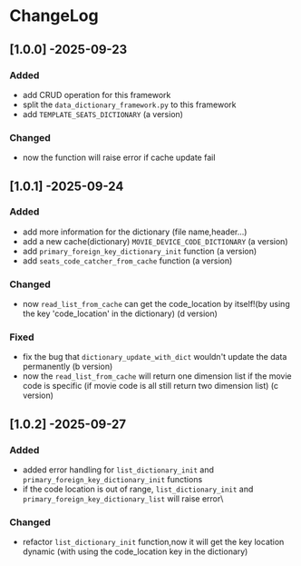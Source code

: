 # ChangeLog

## [1.0.0] -2025-09-23
### Added
- add CRUD operation for this framework
- split the `data_dictionary_framework.py` to this framework
- add `TEMPLATE_SEATS_DICTIONARY` (a version)
### Changed
- now the function will raise error if cache update fail

## [1.0.1] -2025-09-24
### Added
- add more information for the dictionary (file name,header...)
- add a new cache(dictionary) `MOVIE_DEVICE_CODE_DICTIONARY` (a version)
- add `primary_foreign_key_dictionary_init` function (a version)
- add `seats_code_catcher_from_cache` function (a version)
### Changed
- now `read_list_from_cache` can get the code_location by itself!(by using the key 'code_location' in the dictionary) (d version)
### Fixed
- fix the bug that `dictionary_update_with_dict` wouldn't update the data permanently (b version)
- now the `read_list_from_cache` will return one dimension list if the movie code is specific (if movie code is all still return two dimension list) (c version)

## [1.0.2] -2025-09-27
### Added
- added error handling for `list_dictionary_init` and `primary_foreign_key_dictionary_init` functions
-  if the code location is out of range, `list_dictionary_init` and `primary_foreign_key_dictionary_list` will raise error\
### Changed
- refactor `list_dictionary_init` function,now it will get the key location dynamic (with using the code_location key in the dictionary)

